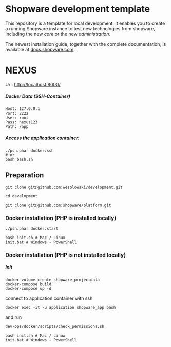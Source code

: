# Shopware development template

This repository is a template for local development. It enables you to create a running Shopware instance to test new technologies from shopware, including the new *core* or the new *administration*.

The newest installation guide, together with the complete documentation, is available at
[docs.shopware.com](https://docs.shopware.com/en/shopware-platform-en/getting-started).

# NEXUS

Url: <http://localhost:8000/>

##### Docker Data (SSH-Container)

```
Host: 127.0.0.1
Port: 2222
User: root
Pass: nexus123
Path: /app
```

##### Access the application container:

```
./psh.phar docker:ssh
# or
bash bash.sh
```


## Preparation

```
git clone git@github.com:wesolowski/development.git

cd development

git clone git@github.com:shopware/platform.git
```


### Docker installation (PHP is installed locally)

```
./psh.phar docker:start

bash init.sh # Mac / Linux
init.bat # Windows - PowerShell
```



### Docker installation (PHP is not installed locally)

##### Init
```
docker volume create shopware_projectdata
docker-compose build 
docker-compose up -d
```

connect to application container with ssh 

```
docker exec -it -u application shopware_app bash
```
and run
```
dev-ops/docker/scripts/check_permissions.sh
```

```
bash init.sh # Mac / Linux
init.bat # Windows - PowerShell
```
